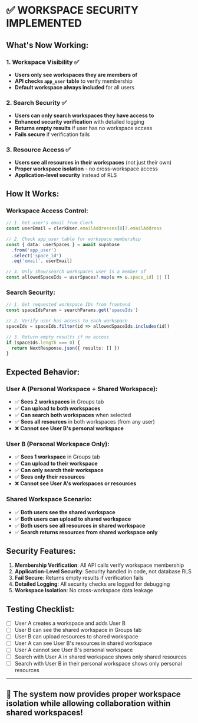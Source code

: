 # ✅ WORKSPACE SECURITY IMPLEMENTED

## What's Now Working:

### 1. **Workspace Visibility** ✅
- **Users only see workspaces they are members of**
- **API checks `app_user` table** to verify membership
- **Default workspace always included** for all users

### 2. **Search Security** ✅
- **Users can only search workspaces they have access to**
- **Enhanced security verification** with detailed logging
- **Returns empty results** if user has no workspace access
- **Fails secure** if verification fails

### 3. **Resource Access** ✅
- **Users see all resources in their workspaces** (not just their own)
- **Proper workspace isolation** - no cross-workspace access
- **Application-level security** instead of RLS

## How It Works:

### Workspace Access Control:
```typescript
// 1. Get user's email from Clerk
const userEmail = clerkUser.emailAddresses[0]?.emailAddress

// 2. Check app_user table for workspace membership
const { data: userSpaces } = await supabase
  .from('app_user')
  .select('space_id')
  .eq('email', userEmail)

// 3. Only show/search workspaces user is a member of
const allowedSpaceIds = userSpaces?.map(u => u.space_id) || []
```

### Search Security:
```typescript
// 1. Get requested workspace IDs from frontend
const spaceIdsParam = searchParams.get('spaceIds')

// 2. Verify user has access to each workspace
spaceIds = spaceIds.filter(id => allowedSpaceIds.includes(id))

// 3. Return empty results if no access
if (spaceIds.length === 0) {
  return NextResponse.json({ results: [] })
}
```

## Expected Behavior:

### User A (Personal Workspace + Shared Workspace):
- ✅ **Sees 2 workspaces** in Groups tab
- ✅ **Can upload to both workspaces**
- ✅ **Can search both workspaces** when selected
- ✅ **Sees all resources** in both workspaces (from any user)
- ❌ **Cannot see User B's personal workspace**

### User B (Personal Workspace Only):
- ✅ **Sees 1 workspace** in Groups tab
- ✅ **Can upload to their workspace**
- ✅ **Can only search their workspace**
- ✅ **Sees only their resources**
- ❌ **Cannot see User A's workspaces or resources**

### Shared Workspace Scenario:
- ✅ **Both users see the shared workspace**
- ✅ **Both users can upload to shared workspace**
- ✅ **Both users see all resources in shared workspace**
- ✅ **Search returns resources from shared workspace only**

## Security Features:

1. **Membership Verification**: All API calls verify workspace membership
2. **Application-Level Security**: Security handled in code, not database RLS
3. **Fail Secure**: Returns empty results if verification fails
4. **Detailed Logging**: All security checks are logged for debugging
5. **Workspace Isolation**: No cross-workspace data leakage

## Testing Checklist:

- [ ] User A creates a workspace and adds User B
- [ ] User B can see the shared workspace in Groups tab
- [ ] User B can upload resources to shared workspace
- [ ] User A can see User B's resources in shared workspace
- [ ] User A cannot see User B's personal workspace
- [ ] Search with User A in shared workspace shows only shared resources
- [ ] Search with User B in their personal workspace shows only personal resources

---

## 🎯 The system now provides proper workspace isolation while allowing collaboration within shared workspaces!


